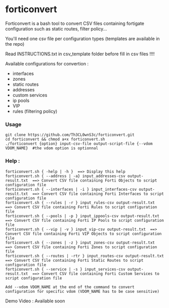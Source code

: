 # forticonvert

Forticonvert is a bash tool to convert CSV files containing fortigate configuration such as static routes, filter policy...

You'll need one csv file per configuration types (templates are available in the repo)

Read INSTRUCTIONS.txt in csv_template folder before fill in csv files !!!!

Available configurations for convertion :

- interfaces
- zones
- static routes
- addresses
- custom services
- ip pools
- VIP
- rules (filtering policy)

### Usage
```
git clone https://github.com/Th3CL0wnS3c/forticonvert.git
cd forticonvert && chmod a+x forticonvert.sh
./forticonvert {option} input-csv-file output-script-file {--vdom VDOM_NAME}  #the vdom option is optionnal
```

### Help :

```
forticonvert.sh { -help | -h }  ==> Display this help
forticonvert.sh { --address | -a} input_addresses-csv output-result.txt  ==> Convert CSV file containing Forti Objects to script configuration file
forticonvert.sh { --interfaces | -i } input_interfaces-csv output-result.txt  ==> Convert CSV file containing Forti Interfaces to script configuration file
forticonvert.sh { --rules | -r } input_rules-csv output-result.txt  ==> Convert CSV file containing Forti Rules to script configuration file
forticonvert.sh { --pools | -p } input_ippools-csv output-result.txt  ==> Convert CSV file containing Forti IP Pools to script configuration file
forticonvert.sh { --vip | -v } input_vip-csv output-result.txt  ==> Convert CSV file containing Forti VIP Objects to script configuration file
forticonvert.sh { --zones | -z } input_zones-csv output-result.txt  ==> Convert CSV file containing Forti Zones to script configuration file
forticonvert.sh { --routes | -rtr } input_routes-csv output-result.txt  ==> Convert CSV file containing Forti Static Routes to script configuration file
forticonvert.sh { --service | -s } input_services-csv output-result.txt  ==> Convert CSV file containing Forti Custom Services to script configuration file

Add --vdom VDOM_NAME at the end of the command to convert configuration for specific vdom (VDOM_NAME has to be case sensitive)
```

Demo Video : Available soon
